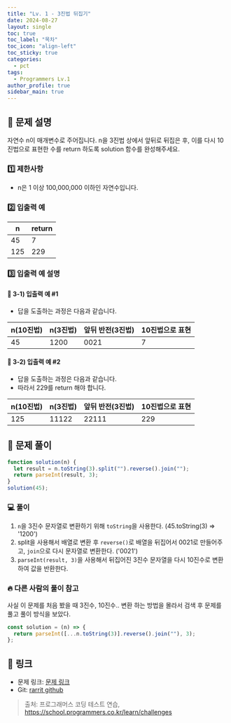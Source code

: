 ```yaml
---
title: "Lv. 1 - 3진법 뒤집기"
date: 2024-08-27
layout: single
toc: true
toc_label: "목차"
toc_icon: "align-left"
toc_sticky: true
categories:
  - pct
tags:
  - Programmers Lv.1
author_profile: true
sidebar_main: true
---
```


## :ledger: 문제 설명

자연수 n이 매개변수로 주어집니다. n을 3진법 상에서 앞뒤로 뒤집은 후, 이를 다시 10진법으로 표현한 수를 return 하도록 solution 함수를 완성해주세요.

### :one: 제한사항

- n은 1 이상 100,000,000 이하인 자연수입니다.

### :two: 입출력 예

| n   | return |
| --- | ------ |
| 45  | 7      |
| 125 | 229    |

### :three: 입출력 예 설명

#### :pushpin: 3-1) 입출력 예 #1

- 답을 도출하는 과정은 다음과 같습니다.

| n(10진법) | n(3진법) | 앞뒤 반전(3진법) | 10진법으로 표현 |
| --------- | -------- | ---------------- | --------------- |
| 45        | 1200     | 0021             | 7               |

#### :pushpin: 3-2) 입출력 예 #2

- 답을 도출하는 과정은 다음과 같습니다.
- 따라서 229를 return 해야 합니다.

| n(10진법) | n(3진법) | 앞뒤 반전(3진법) | 10진법으로 표현 |
| --------- | -------- | ---------------- | --------------- |
| 125       | 11122    | 22111            | 229             |

## :ledger: 문제 풀이

```javascript
function solution(n) {
  let result = n.toString(3).split("").reverse().join("");
  return parseInt(result, 3);
}
solution(45);
```

### :computer: 풀이

1. `n`을 3진수 문자열로 변환하기 위해 `toString`을 사용한다. (45.toString(3) => '1200')
2. split을 사용해서 배열로 변환 후 `reverse()`로 배열을 뒤집어서 0021로 만들어주고, `join`으로 다시 문자열로 변환한다. ('0021')
3. `parseInt(result, 3)`을 사용해서 뒤집어진 3진수 문자열을 다시 10진수로 변환하여 값을 반환한다.

### :fire: 다른 사람의 풀이 참고

사실 이 문제를 처음 봤을 때 3진수, 10진수.. 변환 하는 방법을 몰라서 검색 후 문제를 풀고 풀이 방식을 보았다.

```javascript
const solution = (n) => {
  return parseInt([...n.toString(3)].reverse().join(""), 3);
};
```

## :link: 링크

- 문제 링크: [문제 링크](https://school.programmers.co.kr/learn/courses/30/lessons/68935)
- Git: [rarrit github](https://github.com/rarrit/programmers-coding-test/tree/main/%ED%94%84%EB%A1%9C%EA%B7%B8%EB%9E%98%EB%A8%B8%EC%8A%A4/1/68935.%E2%80%853%EC%A7%84%EB%B2%95%E2%80%85%EB%92%A4%EC%A7%91%EA%B8%B0)

> 출처: 프로그래머스 코딩 테스트 연습, https://school.programmers.co.kr/learn/challenges
